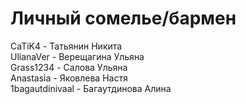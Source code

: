 # Личный сомелье/бармен
CaTiK4 - Татьянин Никита\
UlianaVer - Верещагина Ульяна\
Grass1234 - Салова Ульяна\
Anastasia - Яковлева Настя\
1bagautdinivaal - Багаутдинова Алина
